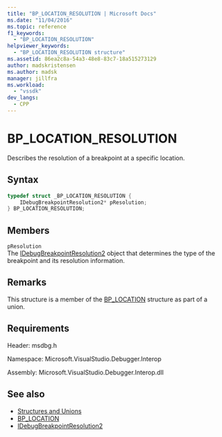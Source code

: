 ```yaml
---
title: "BP_LOCATION_RESOLUTION | Microsoft Docs"
ms.date: "11/04/2016"
ms.topic: reference
f1_keywords:
  - "BP_LOCATION_RESOLUTION"
helpviewer_keywords:
  - "BP_LOCATION_RESOLUTION structure"
ms.assetid: 86ea2c8a-54a3-48e8-83c7-18a515273129
author: madskristensen
ms.author: madsk
manager: jillfra
ms.workload:
  - "vssdk"
dev_langs:
  - CPP
---
```

# BP_LOCATION_RESOLUTION
Describes the resolution of a breakpoint at a specific location.

## Syntax

```cpp
typedef struct _BP_LOCATION_RESOLUTION {
    IDebugBreakpointResolution2* pResolution;
} BP_LOCATION_RESOLUTION;
```

## Members
`pResolution`\
The [IDebugBreakpointResolution2](../../../extensibility/debugger/reference/idebugbreakpointresolution2.md) object that determines the type of the breakpoint and its resolution information.

## Remarks
This structure is a member of the [BP_LOCATION](../../../extensibility/debugger/reference/bp-location.md) structure as part of a union.

## Requirements
Header: msdbg.h

Namespace: Microsoft.VisualStudio.Debugger.Interop

Assembly: Microsoft.VisualStudio.Debugger.Interop.dll

## See also
- [Structures and Unions](../../../extensibility/debugger/reference/structures-and-unions.md)
- [BP_LOCATION](../../../extensibility/debugger/reference/bp-location.md)
- [IDebugBreakpointResolution2](../../../extensibility/debugger/reference/idebugbreakpointresolution2.md)

